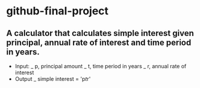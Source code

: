 # github-final-project

## A calculator that calculates simple interest given principal, annual rate of interest and time period in years.
- Input:
   _ p, principal amount
   _ t, time period in years
   _ r, annual rate of interest
- Output
   _ simple interest = 'p*t*r'
